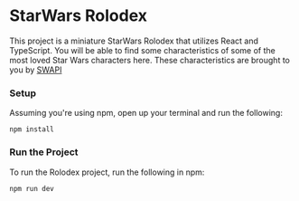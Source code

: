 <h1>StarWars Rolodex</h1>

<p>This project is a miniature StarWars Rolodex that utilizes React and TypeScript. You will be able to find some characteristics of some of the most loved Star Wars characters here. These characteristics are brought to you by <a href="https://swapi.co/">SWAPI</a></p>

<h3>Setup</h3>
<p>Assuming you're using npm, open up your terminal and run the following:</p>

`npm install`

<h3>Run the Project</h3>
<p>To run the Rolodex project, run the following in npm:</p>

`npm run dev`
